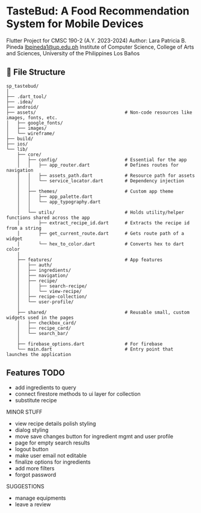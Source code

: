 # TasteBud: A Food Recommendation System for Mobile Devices

Flutter Project for CMSC 190-2 (A.Y. 2023-2024)
Author: Lara Patricia B. Pineda
        lbpineda1@up.edu.ph
        Institute of Computer Science,
        College of Arts and Sciences,
        University of the Philippines Los Baños

## 📌 File Structure
```
sp_tastebud/
│
├── .dart_tool/
├── .idea/
├── android/
├── assets/                                 # Non-code resources like images, fonts, etc.
│   ├── google_fonts/
│   ├── images/
│   └── wireframe/
├── build/
├── ios/
└── lib/
    ├── core/
    │   ├── config/                         # Essential for the app
    │   │   ├── app_router.dart             # Defines routes for navigation
    │   │   ├── assets_path.dart            # Resource path for assets
    │   │   └── service_locator.dart        # Dependency injection
    │   │
    │   ├── themes/                         # Custom app theme
    │   │   ├── app_palette.dart
    │   │   └── app_typography.dart
    │   │
    │   └── utils/                          # Holds utility/helper functions shared across the app
    │       ├── extract_recipe_id.dart      # Extracts the recipe id from a string
    │       ├── get_current_route.dart      # Gets route path of a widget
    │       └── hex_to_color.dart           # Converts hex to dart color
    │
    ├── features/                           # App features
    │   ├── auth/
    │   ├── ingredients/
    │   ├── navigation/
    │   ├── recipe/
    │   │   ├── search-recipe/
    │   │   └── view-recipe/
    │   ├── recipe-collection/
    │   └── user-profile/
    │
    ├── shared/                             # Reusable small, custom widgets used in the pages
    │   ├── checkbox_card/
    │   ├── recipe_card/
    │   └── search_bar/
    │
    ├── firebase_options.dart               # For firebase
    └── main.dart                           # Entry point that launches the application
```

## Features TODO

-   add ingredients to query
-   connect firestore methods to ui layer for collection
-   substitute recipe

MINOR STUFF
-   view recipe details polish styling
-   dialog styling
-   move save changes button for ingredient mgmt and user profile
-   page for empty search results
-   logout button
-   make user email not editable
-   finalize options for ingredients
-   add more filters
-   forgot password

SUGGESTIONS
-   manage equipments
-   leave a review
